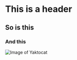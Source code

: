 # This is a header
## So is this
### And this 

![Image of Yaktocat](https://octodex.github.com/images/yaktocat.png)
